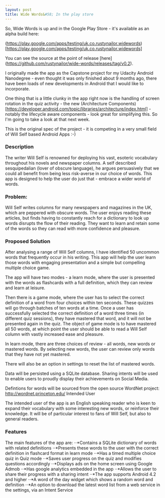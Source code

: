 ```yaml
---
layout: post
title: Wide Words&#58; In the play store
---
```


So, Wide Words is up and in the Google Play Store - it's available as an alpha build here:

(https://play.google.com/apps/testing/uk.co.rustynailor.widewords) [https://play.google.com/apps/testing/uk.co.rustynailor.widewords]

You can see the source at the point of release [here] (https://github.com/rustynailor/wide-words/releases/tag/v0.2).

I originally made the app as the Capstone project for my Udacity Android Nanodegree - even thought it was only finished about 9 months ago, there have been loads of new developments in Android that I would like to incorporate.

One thing that is a little clunky in the app right now is the handling of screen rotation in the quiz activity - the new (Architecture Components) [https://developer.android.com/topic/libraries/architecture/index.html] - notably the lifecycle aware components - look great for simplifying this. So I'm going to take a look at that next week.

This is the original spec of the project - it is competing in a very small field of Will Self based Android Apps :-)

### Description 

The writer Will Self is renowned for deploying his vast, esoteric vocabulary throughout his novels and newspaper columns. A self described sesquipedalian (lover of obscure language), he argues persuasively that we could all benefit from being less risk-averse in our choice of words. This app is designed to help the user do just that - embrace a wider world of words. 

### Problem:
Will Self writes columns for many newspapers and magazines in the UK, which are peppered with obscure words. The user enjoys reading these articles, but finds having to constantly reach for a dictionary to look up words disrupts the flow of their reading. They want to learn and retain some of the words so they can read with more confidence and pleasure.

### Proposed Solution
After analysing a range of Will Self columns, I have identified 50 uncommon words that frequently occur in his writing. This app will help the user learn those words with engaging presentation and a simple but compelling multiple choice game.

The app will have two modes - a learn mode, where the user is presented with the words as flashcards with a full definition, which they can review and learn at leisure.

Then there is a game mode, where the user has to select the correct definition of a word from four choices within ten seconds. These quizzes will go through batches of ten words at a time.  Once a user has successfully selected the correct definition of a word three times (in different quiz sessions), they have mastered that word, and it will not be presented again in the quiz.  The object of game mode is to have mastered all 50 words, at which point the user should be able to read a Will Self column with vastly increased ease and pleasure.

In learn mode, there are three choices of review - all words,  new words or mastered words. By selecting new words, the user can review only words that they have not yet mastered.

There will also be an option in settings to reset the list of mastered words.

Data will be persisted using a SQLite database. Sharing intents will be used to enable users to proudly display their achievements on Social Media.

Defintions for words will be sourced from the open source WordNet project: http://wordnet.princeton.edu/
Intended User

The intended user of the app is an English speaking  reader who is keen to expand their vocabulary with some interesting new words, or reinforce their knowledge.  It will be of particular interest to fans of Will Self, but also to general readers.

### Features

The main features of the app are:
⋅⋅*Contains a SQLite dictionary of words with related definitions
⋅⋅*Presents these words to the user with the correct definition in flashcard format in learn mode
⋅⋅*Has a timed multiple choice quiz in Quiz mode
⋅⋅*Saves user progress on the quiz and modifies questions accordingly
⋅⋅*Displays ads on the home screen using Google Admob
⋅⋅*Has google analytics embedded in the app 
⋅⋅*Allows the user to share their progress with a sharing intent
⋅⋅*The app supports Android 4.2 and higher
⋅⋅*A word of the day widget which shows a random word and definition
⋅⋅*An option to download the latest word list from a web service in the settings, via an Intent Service




